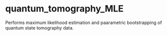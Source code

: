 # quantum_tomography_MLE
Performs maximum likelihood estimation and paarametric bootstrapping of quantum state tomography data.
